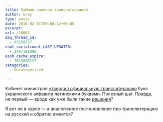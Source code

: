 ```yaml
---
title: Кабмин занялся транслитерацией
author: Gray
type: posts
date: 2010-02-01T09:00:12+00:00
excerpt:
url: /10062
dsq_thread_id:
  - 63158537
esml_socialcount_LAST_UPDATED:
  - 1497181086
essb_cache_expire:
  - 1615880122
categories:
  - Uncategorized

---
```








Кабинет министров [утвердил официальную транслитерацию][1] букв украинского алфавита латинскими буквами. Полезный шаг.&nbsp;Правда, не&nbsp;первый&nbsp;&mdash; вроде как уже были такие [решения][2]?

Я&nbsp;вот не&nbsp;в&nbsp;курсе&nbsp;&mdash; а&nbsp;аналогичное постановление про транслитерацию на&nbsp;русский и&nbsp;обратно имеется?

 [1]: http://korrespondent.net/ukraine/events/1041929
 [2]: http://zakon1.rada.gov.ua/cgi-bin/laws/main.cgi?nreg=858-2007-%EF